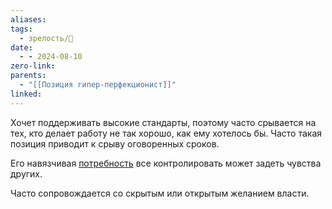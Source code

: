 ```yaml
---
aliases: 
tags:
  - зрелость/🌱
date:
  - - 2024-08-10
zero-link: 
parents:
  - "[[Позиция гипер-перфекционист]]"
linked:
---
```

Хочет поддерживать высокие стандарты, поэтому часто срывается на тех, кто делает работу не так хорошо, как ему хотелось бы. Часто такая позиция приводит к срыву оговоренных сроков.

Его навязчивая [потребность](Потребность.md) все контролировать может задеть чувства других.

Часто сопровождается со скрытым или открытым желанием власти.